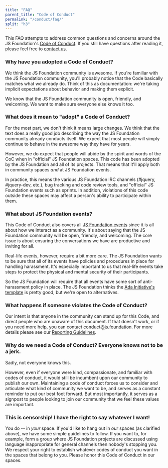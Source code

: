```yaml
---
title: "FAQ"
parent_title: "Code of Conduct"
permalink: "/conduct/faq/"
split: "h3"
---
```


This FAQ attempts to address common questions and concerns around the JS Foundation's [Code of Conduct][]. If you still have questions after reading it, please feel free to [contact us][].

### Why have you adopted a Code of Conduct?

We think the JS Foundation community is awesome. If you're familiar with the JS Foundation community, you'll probably notice that the Code basically matches what we already do. Think of this as documentation: we're taking implicit expectations about behavior and making them explicit.

We know that the JS Foundation community is open, friendly, and welcoming. We want to make sure everyone else knows it too.

### What does it mean to "adopt" a Code of Conduct?

For the most part, we don't think it means large changes. We think that the text does a really good job describing the way the JS Foundation community already conducts itself. We expect that most people will simply continue to behave in the awesome way they have for years.

However, we do expect that people will abide by the spirit and words of the CoC when in "official" JS Foundation spaces. This code has been adopted by the JS Foundation and all of its projects. That means that it'll apply both in community spaces _and_ at JS Foundation events.

In practice, this means the various JS Foundation IRC channels (#jquery, #jquery-dev, etc.), bug tracking and code review tools, and "official" JS Foundation events such as sprints. In addition, violations of this code outside these spaces may affect a person's ability to participate within them.

### What about JS Foundation events?

This Code of Conduct also covers all [JS Foundation events][] since it is all about how we interact as a community. It's about saying that the JS Foundation community will be open, friendly, and welcoming. The core issue is about ensuring the conversations we have are productive and inviting for all.

Real-life events, however, require a bit more care. The JS Foundation wants to be sure that all of its events have policies and procedures in place for handling harassment. It's especially important to us that real-life events take steps to protect the physical and mental security of their participants.

So the JS Foundation will require that all events have some sort of anti-harassment policy in place. The JS Foundation thinks the [Ada Initiative's template][] is pretty good, but we're open to alternatives.

### What happens if someone violates the Code of Conduct?

Our intent is that anyone in the community can stand up for this Code, and direct people who are unaware of this document. If that doesn't work, or if you need more help, you can contact [conduct@js.foundation][]. For more details please see our [Reporting Guidelines][].

### Why do we need a Code of Conduct? Everyone knows not to be a jerk.

Sadly, not everyone knows this.

However, even if everyone were kind, compassionate, and familiar with codes of conduct, it would still be incumbent upon our community to publish our own. Maintaining a code of conduct forces us to consider and articulate what kind of community we want to be, and serves as a constant reminder to put our best foot forward. But most importantly, it serves as a signpost to people looking to join our community that we feel these values are important.

### This is censorship! I have the right to say whatever I want!

You do -- in _your_ space. If you'd like to hang out in _our_ spaces (as clarified above), we have some simple guidelines to follow. If you want to, for example, form a group where JS Foundation projects are discussed using language inappropriate for general channels then nobody's stopping you. We respect your right to establish whatever codes of conduct you want in the spaces that belong to you. Please honor this Code of Conduct in our spaces.

[Code of Conduct]: {{site.url}}/conduct/
[contact us]: mailto:conduct@js.foundation
[JS Foundation events]: http://events.jquery.org/
[Ada Initiative's template]: http://geekfeminism.wikia.com/wiki/Conference_anti-harassment/Policy
[conduct@js.foundation]: mailto:conduct@js.foundation
[Reporting Guidelines]: {{site.url}}/conduct/reporting/
